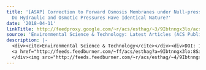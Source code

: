 ```yaml
---
title: '[ASAP] Correction to Forward Osmosis Membranes under Null-pressure Condition:
  Do Hydraulic and Osmotic Pressures Have Identical Nature?'
date: '2018-04-11'
linkTitle: http://feedproxy.google.com/~r/acs/esthag/~3/9Ibtnngx3lo/acs.est.8b01708
source: 'Environmental Science & Technology: Latest Articles (ACS Publications)'
description: |-
  <div><cite>Environmental Science & Technology</cite></div><div>DOI: 10.1021/acs.est.8b01708</div><div class="feedflare">
  <a href="http://feeds.feedburner.com/~ff/acs/esthag?a=9Ibtnngx3lo:8SartrqyudU:yIl2AUoC8zA"><img src="http://feeds.feedburner.com/~ff/acs/esthag?d=yIl2AUoC8zA" border="0"></img></a>
  </div><img src="http://feeds.feedburner.com/~r/acs/esthag/~4/9Ibtnngx3lo" height="1" width="1" alt=""/>
---
```

